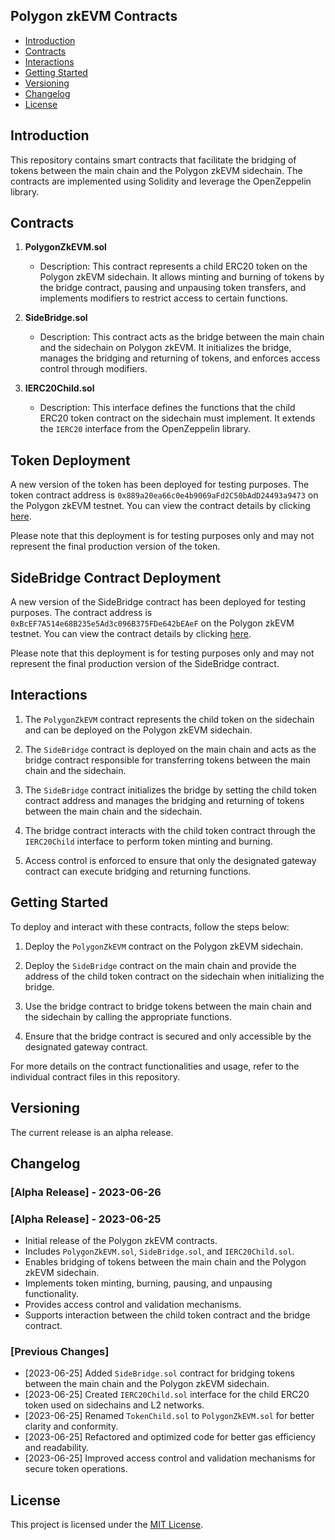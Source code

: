 ## Polygon zkEVM Contracts

- [Introduction](#introduction)
- [Contracts](#contracts)
- [Interactions](#interactions)
- [Getting Started](#getting-started)
- [Versioning](#versioning)
- [Changelog](#changelog)
- [License](#license)

## Introduction
This repository contains smart contracts that facilitate the bridging of tokens between the main chain and the Polygon zkEVM sidechain. The contracts are implemented using Solidity and leverage the OpenZeppelin library.

## Contracts

1. **PolygonZkEVM.sol**
   - Description: This contract represents a child ERC20 token on the Polygon zkEVM sidechain. It allows minting and burning of tokens by the bridge contract, pausing and unpausing token transfers, and implements modifiers to restrict access to certain functions.

2. **SideBridge.sol**
   - Description: This contract acts as the bridge between the main chain and the sidechain on Polygon zkEVM. It initializes the bridge, manages the bridging and returning of tokens, and enforces access control through modifiers.

3. **IERC20Child.sol**
   - Description: This interface defines the functions that the child ERC20 token contract on the sidechain must implement. It extends the `IERC20` interface from the OpenZeppelin library.

## Token Deployment

A new version of the token has been deployed for testing purposes. The token contract address is `0x889a20ea66c0e4b9069aFd2C50bAdD24493a9473` on the Polygon zkEVM testnet. You can view the contract details by clicking [here](https://testnet-zkevm.polygonscan.com/address/0x889a20ea66c0e4b9069aFd2C50bAdD24493a9473).

Please note that this deployment is for testing purposes only and may not represent the final production version of the token.

## SideBridge Contract Deployment

A new version of the SideBridge contract has been deployed for testing purposes. The contract address is `0xBcEF7A514e68B235e5Ad3c096B375FDe642bEAeF` on the Polygon zkEVM testnet. You can view the contract details by clicking [here](https://testnet-zkevm.polygonscan.com/address/0xBcEF7A514e68B235e5Ad3c096B375FDe642bEAeF).

Please note that this deployment is for testing purposes only and may not represent the final production version of the SideBridge contract.

## Interactions

1. The `PolygonZkEVM` contract represents the child token on the sidechain and can be deployed on the Polygon zkEVM sidechain.

2. The `SideBridge` contract is deployed on the main chain and acts as the bridge contract responsible for transferring tokens between the main chain and the sidechain.

3. The `SideBridge` contract initializes the bridge by setting the child token contract address and manages the bridging and returning of tokens between the main chain and the sidechain.

4. The bridge contract interacts with the child token contract through the `IERC20Child` interface to perform token minting and burning.

5. Access control is enforced to ensure that only the designated gateway contract can execute bridging and returning functions.

## Getting Started

To deploy and interact with these contracts, follow the steps below:

1. Deploy the `PolygonZkEVM` contract on the Polygon zkEVM sidechain.

2. Deploy the `SideBridge` contract on the main chain and provide the address of the child token contract on the sidechain when initializing the bridge.

3. Use the bridge contract to bridge tokens between the main chain and the sidechain by calling the appropriate functions.

4. Ensure that the bridge contract is secured and only accessible by the designated gateway contract.

For more details on the contract functionalities and usage, refer to the individual contract files in this repository.

## Versioning

The current release is an alpha release.

## Changelog

### [Alpha Release] - 2023-06-26

### [Alpha Release] - 2023-06-25

- Initial release of the Polygon zkEVM contracts.
- Includes `PolygonZkEVM.sol`, `SideBridge.sol`, and `IERC20Child.sol`.
- Enables bridging of tokens between the main chain and the Polygon zkEVM sidechain.
- Implements token minting, burning, pausing, and unpausing functionality.
- Provides access control and validation mechanisms.
- Supports interaction between the child token contract and the bridge contract.

### [Previous Changes]

- [2023-06-25] Added `SideBridge.sol` contract for bridging tokens between the main chain and the Polygon zkEVM sidechain.
- [2023-06-25] Created `IERC20Child.sol` interface for the child ERC20 token used on sidechains and L2 networks.
- [2023-06-25] Renamed `TokenChild.sol` to `PolygonZkEVM.sol` for better clarity and conformity.
- [2023-06-25] Refactored and optimized code for better gas efficiency and readability.
- [2023-06-25] Improved access control and validation mechanisms for secure token operations.

## License

This project is licensed under the [MIT License](LICENSE).
